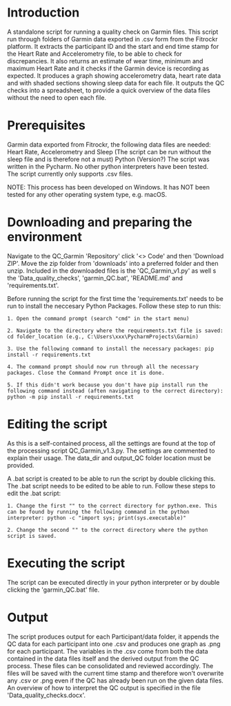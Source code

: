 # Introduction
A standalone script for running a quality check on Garmin files. This script run through folders of Garmin data exported in .csv form from the Fitrockr platform. It extracts the participant ID and the start and end time stamp for the Heart Rate and Accelerometry file, to be able to check for discrepancies. It also returns an estimate of wear time, minimum and maximum Heart Rate and it checks if the Garmin device is recording as expected. It produces a graph showing accelerometry data, heart rate data and with shaded sections showing sleep data for each file. It outputs the QC checks into a spreadsheet, to provide a quick overview of the data files without the need to open each file.  

# Prerequisites
Garmin data exported from Fitrockr, the following data files are needed: Heart Rate, Accelerometry and Sleep (The script can be run without the sleep file and is therefore not a must)
Python (Version?)
The script was written in the Pycharm. No other python interpreters have been tested.  
The script currently only supports .csv files.

NOTE: This process has been developed on Windows. It has NOT been tested for any other operating system type, e.g. macOS.

# Downloading and preparing the environment
Navigate to the QC_Garmin 'Repository' click '<> Code' and then 'Download ZIP'. Move the zip folder from 'downloads' into a preferred folder and then unzip. Included in the downloaded files is the 'QC_Garmin_v1.py' as well s the 'Data_quality_checks', 'garmin_QC.bat', 'README.md' and 'requirements.txt'.  

Before running the script for the first time the 'requirements.txt' needs to be run to install the neccesary Python Packages. Follow these step to run this: 

    1. Open the command prompt (search "cmd" in the start menu)
    
    2. Navigate to the directory where the requirements.txt file is saved: cd folder_location (e.g., C:\Users\xxx\PycharmProjects\Garmin)
    
    3. Use the following command to install the necessary packages: pip install -r requirements.txt
    
    4. The command prompt should now run through all the necessary packages. Close the Command Prompt once it is done.
    
    5. If this didn't work because you don't have pip install run the following command instead (aften navigating to the correct directory): python -m pip install -r requirements.txt

# Editing the script
As this is a self-contained process, all the settings are found at the top of the processing script QC_Garmin_v1.3.py.
The settings are commented to explain their usage. The data_dir and output_QC folder location must be provided.

A .bat script is created to be able to run the script by double clicking this. The .bat script needs to be edited to be able to run. Follow these steps to edit the .bat script: 

    1. Change the first "" to the correct directory for python.exe. This can be found by running the following command in the python interpreter: python -c "import sys; print(sys.executable)"
    
    2. Change the second "" to the correct directory where the python script is saved.

# Executing the script
The script can be executed directly in your python interpreter or by double clicking the 'garmin_QC.bat' file. 

# Output
The script produces output for each Participant/data folder, it appends the QC data for each participant into one .csv and produces one graph as .png for each participant. The variables in the .csv come from both the data contained in the data files itself and the derived output from the QC process. These files can be consolidated and reviewed accordingly. The files will be saved with the current time stamp and therefore won't overwrite any .csv or .png even if the QC has already been run on the given data files. An overview of how to interpret the QC output is specified in the file 'Data_quality_checks.docx'. 

